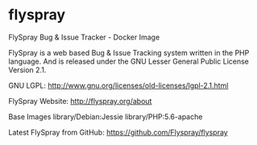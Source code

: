 # flyspray
FlySpray Bug &amp; Issue Tracker - Docker Image

FlySpray is a web based Bug & Issue Tracking system written in the PHP language. And is released under the GNU Lesser General Public License Version 2.1.

GNU LGPL: http://www.gnu.org/licenses/old-licenses/lgpl-2.1.html

FlySpray Website: http://flyspray.org/about

Base Images library/Debian:Jessie library/PHP:5.6-apache

Latest FlySpray from GitHub: https://github.com/Flyspray/flyspray
